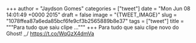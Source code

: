 
+++
author = "Jaydson Gomes"
categories = ["tweet"]
date = "Mon Jun 08 14:01:49 +0000 2015"
draft = false
image = "{TWEET_IMAGE}"
slug = "1078ffea87a6eda85bcf6fe9cf3b2565889b8e37"
tags = ["tweet"]
title = """Para tudo que saiu clipe ..."""
+++
Para tudo que saiu clipe novo do Ghost! \,,/ https://t.co/WqGzX4dmVa
